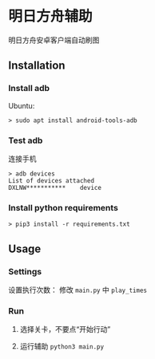 # 明日方舟辅助

明日方舟安卓客户端自动刷图

## Installation

### Install adb

Ubuntu:

```
> sudo apt install android-tools-adb
```

### Test adb

连接手机

```
> adb devices
List of devices attached
DXLNW***********	device
```

### Install python requirements

```
> pip3 install -r requirements.txt
```

## Usage

### Settings

设置执行次数： 修改 `main.py` 中 `play_times` 

### Run

1. 选择关卡，不要点“开始行动”

2. 运行辅助 `python3 main.py`

